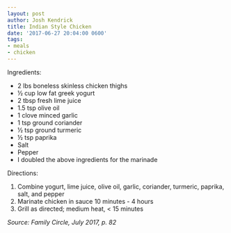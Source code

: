 ```yaml
---
layout: post
author: Josh Kendrick
title: Indian Style Chicken
date: '2017-06-27 20:04:00 0600'
tags:
- meals
- chicken
---
```


Ingredients:
* 2 lbs boneless skinless chicken thighs
* ½ cup low fat greek yogurt
* 2 tbsp fresh lime juice
* 1.5 tsp olive oil
* 1 clove minced garlic
* 1 tsp ground coriander
* ½ tsp ground turmeric
* ½ tsp paprika
* Salt
* Pepper
* I doubled the above ingredients for the marinade

Directions:
1. Combine yogurt, lime juice, olive oil, garlic, coriander, turmeric, paprika, salt, and pepper
2. Marinate chicken in sauce 10 minutes - 4 hours
3. Grill as directed; medium heat, < 15 minutes

*Source: Family Circle, July 2017, p. 82*